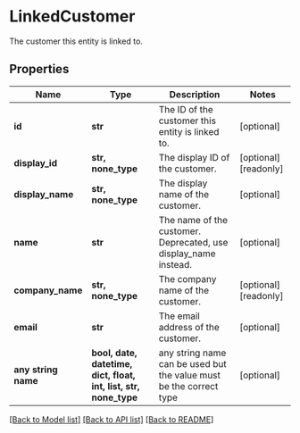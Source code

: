 # LinkedCustomer

The customer this entity is linked to.

## Properties
Name | Type | Description | Notes
------------ | ------------- | ------------- | -------------
**id** | **str** | The ID of the customer this entity is linked to. | [optional] 
**display_id** | **str, none_type** | The display ID of the customer. | [optional] [readonly] 
**display_name** | **str, none_type** | The display name of the customer. | [optional] 
**name** | **str** | The name of the customer. Deprecated, use display_name instead. | [optional] 
**company_name** | **str, none_type** | The company name of the customer. | [optional] [readonly] 
**email** | **str** | The email address of the customer. | [optional] 
**any string name** | **bool, date, datetime, dict, float, int, list, str, none_type** | any string name can be used but the value must be the correct type | [optional]

[[Back to Model list]](../../README.md#documentation-for-models) [[Back to API list]](../../README.md#documentation-for-api-endpoints) [[Back to README]](../../README.md)


